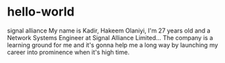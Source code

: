 # hello-world
signal alliance
My name is Kadir, Hakeem Olaniyi, I'm 27 years old and a Network Systems Engineer at Signal Alliance Limited... The company is a learning ground for me and it's gonna help me a long way by launching my career into prominence when it's high time.
